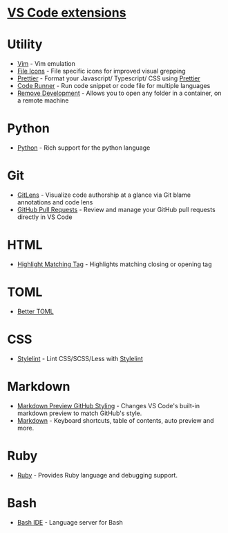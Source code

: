# [VS Code extensions](https://marketplace.visualstudio.com/vscode)

# Utility

 - [Vim](https://marketplace.visualstudio.com/items?itemName=vscodevim.vim) - Vim emulation
 - [File Icons](https://marketplace.visualstudio.com/items?itemName=file-icons.file-icons) - File specific icons for improved visual grepping
 - [Prettier](https://marketplace.visualstudio.com/items?itemName=esbenp.prettier-vscode&ssr=false#overview) - Format your Javascript/ Typescript/ CSS using [Prettier](https://github.com/prettier/prettier)
 - [Code Runner](https://marketplace.visualstudio.com/items?itemName=formulahendry.code-runner) - Run code snippet or code file for multiple languages
 - [Remove Development](https://marketplace.visualstudio.com/items?itemName=ms-vscode-remote.vscode-remote-extensionpack) - Allows you to open any folder in a container, on a remote machine

# Python
 
 - [Python](https://marketplace.visualstudio.com/items?itemName=ms-python.python) - Rich support for the python language

# Git

 - [GitLens](https://marketplace.visualstudio.com/items?itemName=eamodio.gitlens) - Visualize code authorship at a glance via Git blame annotations and code lens
 - [GitHub Pull Requests](https://marketplace.visualstudio.com/items?itemName=GitHub.vscode-pull-request-github) - Review and manage your GitHub pull requests directly in VS Code

# HTML

 - [Highlight Matching Tag](https://marketplace.visualstudio.com/items?itemName=vincaslt.highlight-matching-tag) - Highlights matching closing or opening tag

# TOML

 - [Better TOML](https://marketplace.visualstudio.com/items?itemName=bungcip.better-toml) 

# CSS

 - [Stylelint](https://marketplace.visualstudio.com/items?itemName=stylelint.vscode-stylelint) - Lint CSS/SCSS/Less with [Stylelint](https://stylelint.io/)

# Markdown

 - [Markdown Preview GitHub Styling](https://marketplace.visualstudio.com/items?itemName=bierner.markdown-preview-github-styles) - Changes VS Code's built-in markdown preview to match GitHub's style.
 - [Markdown](https://marketplace.visualstudio.com/items?itemName=yzhang.markdown-all-in-one) - Keyboard shortcuts, table of contents, auto preview and more.

# Ruby

 - [Ruby](https://marketplace.visualstudio.com/items?itemName=rebornix.Ruby) - Provides Ruby language and debugging support.

# Bash

 - [Bash IDE](https://marketplace.visualstudio.com/items?itemName=mads-hartmann.bash-ide-vscode) - Language server for Bash